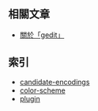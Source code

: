 

## 相關文章

* [關於「gedit」](https://samwhelp.github.io/note-ubuntu-17.10/read/subject/gedit/)


## 索引

* [candidate-encodings](candidate-encodings)
* [color-scheme](color-scheme)
* [plugin](plugin)
